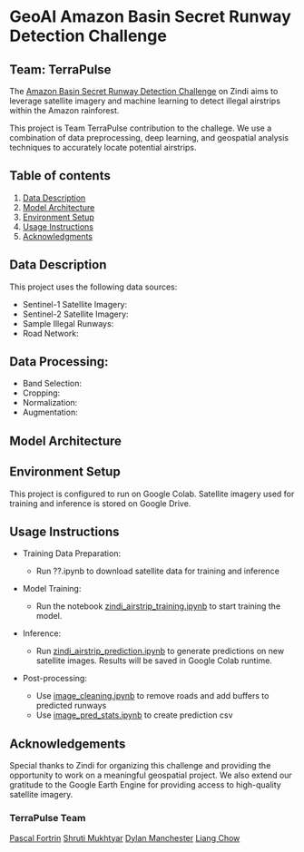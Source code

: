 # GeoAI Amazon Basin Secret Runway Detection Challenge
## Team: TerraPulse

The [Amazon Basin Secret Runway Detection Challenge](https://zindi.africa/competitions/geoai-amazon-basin-secret-runway-detection-challenge) on Zindi aims to leverage satellite imagery and machine learning to detect illegal airstrips within the Amazon rainforest.

This project is Team TerraPulse contribution to the challege. We use a combination of data preprocessing, deep learning, and geospatial analysis techniques to accurately locate potential airstrips.

## Table of contents
1. [Data Description](#DataDescription)
2. [Model Architecture](#ModelArchitecture)
3. [Environment Setup](#EnvironmentSetup)
4. [Usage Instructions](#UsageInstructions)
5. [Acknowledgments](#Acknowledgments)

## Data Description
This project uses the following data sources:
- Sentinel-1 Satellite Imagery:
- Sentinel-2 Satellite Imagery:
- Sample Illegal Runways:
- Road Network: 

## Data Processing:
- Band Selection:
- Cropping:
- Normalization:
- Augmentation:

## Model Architecture


## Environment Setup
This project is configured to run on Google Colab. Satellite imagery used for training and inference is stored on Google Drive.

## Usage Instructions
- Training Data Preparation:
    - Run ??.ipynb to download satellite data for training and inference

- Model Training:
    - Run the notebook [zindi_airstrip_training.ipynb](https://github.com/liangchow/zindi-amazon-secret-runway/blob/main/zindi_airstrip_training.ipynb) to start training the model.

- Inference:
    - Run [zindi_airstrip_prediction.ipynb](https://github.com/liangchow/zindi-amazon-secret-runway/blob/main/zindi_airstrip_prediction.ipynb) to generate predictions on new satellite images. Results will be saved in Google Colab runtime.

- Post-processing:
    - Use [image_cleaning.ipynb](https://github.com/liangchow/zindi-amazon-secret-runway/blob/main/image_cleaning.ipynb) to remove roads and add buffers to predicted runways
    - Use [image_pred_stats.ipynb](https://github.com/liangchow/zindi-amazon-secret-runway/blob/main/image_pred_stats.ipynb) to create prediction csv


## Acknowledgements
Special thanks to Zindi for organizing this challenge and providing the opportunity to work on a meaningful geospatial project. We also extend our gratitude to the Google Earth Engine for providing access to high-quality satellite imagery. 

### TerraPulse Team
[Pascal Fortrin](https://github.com/Pascal-Fortin)
[Shruti Mukhtyar](https://github.com/mukhtyar)
[Dylan Manchester](https://github.com/dylan-manchester)
[Liang Chow](https://github.com/liangchow)